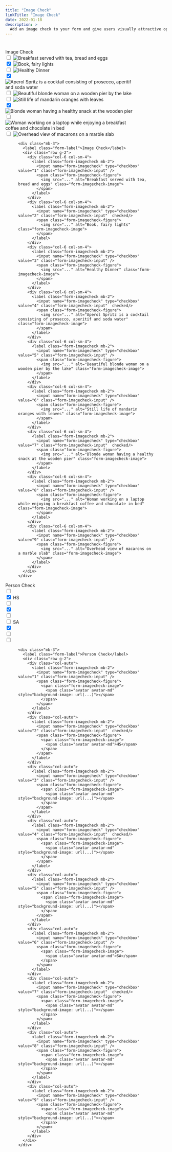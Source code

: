 ```yaml
---
title: "Image Check"
linkTitle: "Image Check"
date: 2022-01-18
description: >
  Add an image check to your form and give users visually attractive options to choose from.
---
```


<div class="markdown">
<div>
                        <div class="d-flex mb-3">
                          <h1 class="m-0"></h1>
                        </div>
                      </div>
                      <div class="example no_toc_section">
                        <div class="example-content">
                          <div style="max-width: 25rem">
                            <div class="mb-3">
                              <label class="form-label">Image Check</label>
                              <div class="row g-2">
                                <div class="col-6 col-sm-4">
                                  <label class="form-imagecheck mb-2">
                                    <input name="form-imagecheck" type="checkbox" value="1" class="form-imagecheck-input">
                                    <span class="form-imagecheck-figure">
                                      <img src="/photos/1b73704b282a8ec6.jpg" alt="Breakfast served with tea, bread and eggs" class="form-imagecheck-image">
                                    </span>
                                  </label>
                                </div>
                                <div class="col-6 col-sm-4">
                                  <label class="form-imagecheck mb-2">
                                    <input name="form-imagecheck" type="checkbox" value="2" class="form-imagecheck-input" checked="">
                                    <span class="form-imagecheck-figure">
                                      <img src="/photos/3d2998219313cd37.jpg" alt="Book, fairy lights" class="form-imagecheck-image">
                                    </span>
                                  </label>
                                </div>
                                <div class="col-6 col-sm-4">
                                  <label class="form-imagecheck mb-2">
                                    <input name="form-imagecheck" type="checkbox" value="3" class="form-imagecheck-input">
                                    <span class="form-imagecheck-figure">
                                      <img src="/photos/6ab3200b14549f8a.jpg" alt="Healthy Dinner" class="form-imagecheck-image">
                                    </span>
                                  </label>
                                </div>
                                <div class="col-6 col-sm-4">
                                  <label class="form-imagecheck mb-2">
                                    <input name="form-imagecheck" type="checkbox" value="4" class="form-imagecheck-input" checked="">
                                    <span class="form-imagecheck-figure">
                                      <img src="/photos/6d35d9a2bd6c63c2.jpg" alt="Aperol Spritz is a cocktail consisting of prosecco, aperitif and soda water" class="form-imagecheck-image">
                                    </span>
                                  </label>
                                </div>
                                <div class="col-6 col-sm-4">
                                  <label class="form-imagecheck mb-2">
                                    <input name="form-imagecheck" type="checkbox" value="5" class="form-imagecheck-input">
                                    <span class="form-imagecheck-figure">
                                      <img src="/photos/8a26974ee6444acd.jpg" alt="Beautiful blonde woman on a wooden pier by the lake" class="form-imagecheck-image">
                                    </span>
                                  </label>
                                </div>
                                <div class="col-6 col-sm-4">
                                  <label class="form-imagecheck mb-2">
                                    <input name="form-imagecheck" type="checkbox" value="6" class="form-imagecheck-input">
                                    <span class="form-imagecheck-figure">
                                      <img src="/photos/8c13ad59f739558c.jpg" alt="Still life of mandarin oranges with leaves" class="form-imagecheck-image">
                                    </span>
                                  </label>
                                </div>
                                <div class="col-6 col-sm-4">
                                  <label class="form-imagecheck mb-2">
                                    <input name="form-imagecheck" type="checkbox" value="7" class="form-imagecheck-input" checked="">
                                    <span class="form-imagecheck-figure">
                                      <img src="/photos/8fdeb4785d2b82ef.jpg" alt="Blonde woman having a healthy snack at the wooden pier" class="form-imagecheck-image">
                                    </span>
                                  </label>
                                </div>
                                <div class="col-6 col-sm-4">
                                  <label class="form-imagecheck mb-2">
                                    <input name="form-imagecheck" type="checkbox" value="8" class="form-imagecheck-input">
                                    <span class="form-imagecheck-figure">
                                      <img src="/photos/9f36332564ca271d.jpg" alt="Woman working on a laptop while enjoying a breakfast coffee and chocolate in bed" class="form-imagecheck-image">
                                    </span>
                                  </label>
                                </div>
                                <div class="col-6 col-sm-4">
                                  <label class="form-imagecheck mb-2">
                                    <input name="form-imagecheck" type="checkbox" value="9" class="form-imagecheck-input">
                                    <span class="form-imagecheck-figure">
                                      <img src="/photos/35b88fc04a518c1b.jpg" alt="Overhead view of macarons on a marble slab" class="form-imagecheck-image">
                                    </span>
                                  </label>
                                </div>
                              </div>
                            </div>
                          </div>
                        </div>
                      </div>
                      <div class="example-code">
                        <figure class="highlight">
                          <pre><code class="language-html" data-lang="html"><span class="nt">&lt;div</span> <span class="na">class=</span><span class="s">"mb-3"</span><span class="nt">&gt;</span>
  <span class="nt">&lt;label</span> <span class="na">class=</span><span class="s">"form-label"</span><span class="nt">&gt;</span>Image Check<span class="nt">&lt;/label&gt;</span>
  <span class="nt">&lt;div</span> <span class="na">class=</span><span class="s">"row g-2"</span><span class="nt">&gt;</span>
    <span class="nt">&lt;div</span> <span class="na">class=</span><span class="s">"col-6 col-sm-4"</span><span class="nt">&gt;</span>
      <span class="nt">&lt;label</span> <span class="na">class=</span><span class="s">"form-imagecheck mb-2"</span><span class="nt">&gt;</span>
        <span class="nt">&lt;input</span> <span class="na">name=</span><span class="s">"form-imagecheck"</span> <span class="na">type=</span><span class="s">"checkbox"</span> <span class="na">value=</span><span class="s">"1"</span> <span class="na">class=</span><span class="s">"form-imagecheck-input"</span> <span class="nt">/&gt;</span>
        <span class="nt">&lt;span</span> <span class="na">class=</span><span class="s">"form-imagecheck-figure"</span><span class="nt">&gt;</span>
          <span class="nt">&lt;img</span> <span class="na">src=</span><span class="s">"..."</span> <span class="na">alt=</span><span class="s">"Breakfast served with tea, bread and eggs"</span> <span class="na">class=</span><span class="s">"form-imagecheck-image"</span><span class="nt">&gt;</span>
        <span class="nt">&lt;/span&gt;</span>
      <span class="nt">&lt;/label&gt;</span>
    <span class="nt">&lt;/div&gt;</span>
    <span class="nt">&lt;div</span> <span class="na">class=</span><span class="s">"col-6 col-sm-4"</span><span class="nt">&gt;</span>
      <span class="nt">&lt;label</span> <span class="na">class=</span><span class="s">"form-imagecheck mb-2"</span><span class="nt">&gt;</span>
        <span class="nt">&lt;input</span> <span class="na">name=</span><span class="s">"form-imagecheck"</span> <span class="na">type=</span><span class="s">"checkbox"</span> <span class="na">value=</span><span class="s">"2"</span> <span class="na">class=</span><span class="s">"form-imagecheck-input"</span>  <span class="na">checked</span><span class="nt">/&gt;</span>
        <span class="nt">&lt;span</span> <span class="na">class=</span><span class="s">"form-imagecheck-figure"</span><span class="nt">&gt;</span>
          <span class="nt">&lt;img</span> <span class="na">src=</span><span class="s">"..."</span> <span class="na">alt=</span><span class="s">"Book, fairy lights"</span> <span class="na">class=</span><span class="s">"form-imagecheck-image"</span><span class="nt">&gt;</span>
        <span class="nt">&lt;/span&gt;</span>
      <span class="nt">&lt;/label&gt;</span>
    <span class="nt">&lt;/div&gt;</span>
    <span class="nt">&lt;div</span> <span class="na">class=</span><span class="s">"col-6 col-sm-4"</span><span class="nt">&gt;</span>
      <span class="nt">&lt;label</span> <span class="na">class=</span><span class="s">"form-imagecheck mb-2"</span><span class="nt">&gt;</span>
        <span class="nt">&lt;input</span> <span class="na">name=</span><span class="s">"form-imagecheck"</span> <span class="na">type=</span><span class="s">"checkbox"</span> <span class="na">value=</span><span class="s">"3"</span> <span class="na">class=</span><span class="s">"form-imagecheck-input"</span> <span class="nt">/&gt;</span>
        <span class="nt">&lt;span</span> <span class="na">class=</span><span class="s">"form-imagecheck-figure"</span><span class="nt">&gt;</span>
          <span class="nt">&lt;img</span> <span class="na">src=</span><span class="s">"..."</span> <span class="na">alt=</span><span class="s">"Healthy Dinner"</span> <span class="na">class=</span><span class="s">"form-imagecheck-image"</span><span class="nt">&gt;</span>
        <span class="nt">&lt;/span&gt;</span>
      <span class="nt">&lt;/label&gt;</span>
    <span class="nt">&lt;/div&gt;</span>
    <span class="nt">&lt;div</span> <span class="na">class=</span><span class="s">"col-6 col-sm-4"</span><span class="nt">&gt;</span>
      <span class="nt">&lt;label</span> <span class="na">class=</span><span class="s">"form-imagecheck mb-2"</span><span class="nt">&gt;</span>
        <span class="nt">&lt;input</span> <span class="na">name=</span><span class="s">"form-imagecheck"</span> <span class="na">type=</span><span class="s">"checkbox"</span> <span class="na">value=</span><span class="s">"4"</span> <span class="na">class=</span><span class="s">"form-imagecheck-input"</span>  <span class="na">checked</span><span class="nt">/&gt;</span>
        <span class="nt">&lt;span</span> <span class="na">class=</span><span class="s">"form-imagecheck-figure"</span><span class="nt">&gt;</span>
          <span class="nt">&lt;img</span> <span class="na">src=</span><span class="s">"..."</span> <span class="na">alt=</span><span class="s">"Aperol Spritz is a cocktail consisting of prosecco, aperitif and soda water"</span> <span class="na">class=</span><span class="s">"form-imagecheck-image"</span><span class="nt">&gt;</span>
        <span class="nt">&lt;/span&gt;</span>
      <span class="nt">&lt;/label&gt;</span>
    <span class="nt">&lt;/div&gt;</span>
    <span class="nt">&lt;div</span> <span class="na">class=</span><span class="s">"col-6 col-sm-4"</span><span class="nt">&gt;</span>
      <span class="nt">&lt;label</span> <span class="na">class=</span><span class="s">"form-imagecheck mb-2"</span><span class="nt">&gt;</span>
        <span class="nt">&lt;input</span> <span class="na">name=</span><span class="s">"form-imagecheck"</span> <span class="na">type=</span><span class="s">"checkbox"</span> <span class="na">value=</span><span class="s">"5"</span> <span class="na">class=</span><span class="s">"form-imagecheck-input"</span> <span class="nt">/&gt;</span>
        <span class="nt">&lt;span</span> <span class="na">class=</span><span class="s">"form-imagecheck-figure"</span><span class="nt">&gt;</span>
          <span class="nt">&lt;img</span> <span class="na">src=</span><span class="s">"..."</span> <span class="na">alt=</span><span class="s">"Beautiful blonde woman on a wooden pier by the lake"</span> <span class="na">class=</span><span class="s">"form-imagecheck-image"</span><span class="nt">&gt;</span>
        <span class="nt">&lt;/span&gt;</span>
      <span class="nt">&lt;/label&gt;</span>
    <span class="nt">&lt;/div&gt;</span>
    <span class="nt">&lt;div</span> <span class="na">class=</span><span class="s">"col-6 col-sm-4"</span><span class="nt">&gt;</span>
      <span class="nt">&lt;label</span> <span class="na">class=</span><span class="s">"form-imagecheck mb-2"</span><span class="nt">&gt;</span>
        <span class="nt">&lt;input</span> <span class="na">name=</span><span class="s">"form-imagecheck"</span> <span class="na">type=</span><span class="s">"checkbox"</span> <span class="na">value=</span><span class="s">"6"</span> <span class="na">class=</span><span class="s">"form-imagecheck-input"</span> <span class="nt">/&gt;</span>
        <span class="nt">&lt;span</span> <span class="na">class=</span><span class="s">"form-imagecheck-figure"</span><span class="nt">&gt;</span>
          <span class="nt">&lt;img</span> <span class="na">src=</span><span class="s">"..."</span> <span class="na">alt=</span><span class="s">"Still life of mandarin oranges with leaves"</span> <span class="na">class=</span><span class="s">"form-imagecheck-image"</span><span class="nt">&gt;</span>
        <span class="nt">&lt;/span&gt;</span>
      <span class="nt">&lt;/label&gt;</span>
    <span class="nt">&lt;/div&gt;</span>
    <span class="nt">&lt;div</span> <span class="na">class=</span><span class="s">"col-6 col-sm-4"</span><span class="nt">&gt;</span>
      <span class="nt">&lt;label</span> <span class="na">class=</span><span class="s">"form-imagecheck mb-2"</span><span class="nt">&gt;</span>
        <span class="nt">&lt;input</span> <span class="na">name=</span><span class="s">"form-imagecheck"</span> <span class="na">type=</span><span class="s">"checkbox"</span> <span class="na">value=</span><span class="s">"7"</span> <span class="na">class=</span><span class="s">"form-imagecheck-input"</span>  <span class="na">checked</span><span class="nt">/&gt;</span>
        <span class="nt">&lt;span</span> <span class="na">class=</span><span class="s">"form-imagecheck-figure"</span><span class="nt">&gt;</span>
          <span class="nt">&lt;img</span> <span class="na">src=</span><span class="s">"..."</span> <span class="na">alt=</span><span class="s">"Blonde woman having a healthy snack at the wooden pier"</span> <span class="na">class=</span><span class="s">"form-imagecheck-image"</span><span class="nt">&gt;</span>
        <span class="nt">&lt;/span&gt;</span>
      <span class="nt">&lt;/label&gt;</span>
    <span class="nt">&lt;/div&gt;</span>
    <span class="nt">&lt;div</span> <span class="na">class=</span><span class="s">"col-6 col-sm-4"</span><span class="nt">&gt;</span>
      <span class="nt">&lt;label</span> <span class="na">class=</span><span class="s">"form-imagecheck mb-2"</span><span class="nt">&gt;</span>
        <span class="nt">&lt;input</span> <span class="na">name=</span><span class="s">"form-imagecheck"</span> <span class="na">type=</span><span class="s">"checkbox"</span> <span class="na">value=</span><span class="s">"8"</span> <span class="na">class=</span><span class="s">"form-imagecheck-input"</span> <span class="nt">/&gt;</span>
        <span class="nt">&lt;span</span> <span class="na">class=</span><span class="s">"form-imagecheck-figure"</span><span class="nt">&gt;</span>
          <span class="nt">&lt;img</span> <span class="na">src=</span><span class="s">"..."</span> <span class="na">alt=</span><span class="s">"Woman working on a laptop while enjoying a breakfast coffee and chocolate in bed"</span> <span class="na">class=</span><span class="s">"form-imagecheck-image"</span><span class="nt">&gt;</span>
        <span class="nt">&lt;/span&gt;</span>
      <span class="nt">&lt;/label&gt;</span>
    <span class="nt">&lt;/div&gt;</span>
    <span class="nt">&lt;div</span> <span class="na">class=</span><span class="s">"col-6 col-sm-4"</span><span class="nt">&gt;</span>
      <span class="nt">&lt;label</span> <span class="na">class=</span><span class="s">"form-imagecheck mb-2"</span><span class="nt">&gt;</span>
        <span class="nt">&lt;input</span> <span class="na">name=</span><span class="s">"form-imagecheck"</span> <span class="na">type=</span><span class="s">"checkbox"</span> <span class="na">value=</span><span class="s">"9"</span> <span class="na">class=</span><span class="s">"form-imagecheck-input"</span> <span class="nt">/&gt;</span>
        <span class="nt">&lt;span</span> <span class="na">class=</span><span class="s">"form-imagecheck-figure"</span><span class="nt">&gt;</span>
          <span class="nt">&lt;img</span> <span class="na">src=</span><span class="s">"..."</span> <span class="na">alt=</span><span class="s">"Overhead view of macarons on a marble slab"</span> <span class="na">class=</span><span class="s">"form-imagecheck-image"</span><span class="nt">&gt;</span>
        <span class="nt">&lt;/span&gt;</span>
      <span class="nt">&lt;/label&gt;</span>
    <span class="nt">&lt;/div&gt;</span>
  <span class="nt">&lt;/div&gt;</span>
<span class="nt">&lt;/div&gt;</span></code></pre>
                        </figure>
                      </div>
                      <div class="example no_toc_section">
                        <div class="example-content">
                          <div class="mb-3">
                            <label class="form-label">Person Check</label>
                            <div class="row g-2">
                              <div class="col-auto">
                                <label class="form-imagecheck mb-2">
                                  <input name="form-imagecheck" type="checkbox" value="1" class="form-imagecheck-input">
                                  <span class="form-imagecheck-figure">
                                    <span class="form-imagecheck-image">
                                      <span class="avatar avatar-md" style="background-image: url(/RoverCoreDocs/avatars/003f.jpg)"></span>
                                    </span>
                                  </span>
                                </label>
                              </div>
                              <div class="col-auto">
                                <label class="form-imagecheck mb-2">
                                  <input name="form-imagecheck" type="checkbox" value="2" class="form-imagecheck-input" checked="">
                                  <span class="form-imagecheck-figure">
                                    <span class="form-imagecheck-image">
                                      <span class="avatar avatar-md">HS</span>
                                    </span>
                                  </span>
                                </label>
                              </div>
                              <div class="col-auto">
                                <label class="form-imagecheck mb-2">
                                  <input name="form-imagecheck" type="checkbox" value="3" class="form-imagecheck-input">
                                  <span class="form-imagecheck-figure">
                                    <span class="form-imagecheck-image">
                                      <span class="avatar avatar-md" style="background-image: url(/RoverCoreDocs/avatars/006m.jpg)"></span>
                                    </span>
                                  </span>
                                </label>
                              </div>
                              <div class="col-auto">
                                <label class="form-imagecheck mb-2">
                                  <input name="form-imagecheck" type="checkbox" value="4" class="form-imagecheck-input" checked="">
                                  <span class="form-imagecheck-figure">
                                    <span class="form-imagecheck-image">
                                      <span class="avatar avatar-md" style="background-image: url(/RoverCoreDocs/avatars/004f.jpg)"></span>
                                    </span>
                                  </span>
                                </label>
                              </div>
                              <div class="col-auto">
                                <label class="form-imagecheck mb-2">
                                  <input name="form-imagecheck" type="checkbox" value="5" class="form-imagecheck-input">
                                  <span class="form-imagecheck-figure">
                                    <span class="form-imagecheck-image">
                                      <span class="avatar avatar-md" style="background-image: url(/RoverCoreDocs/avatars/007m.jpg)"></span>
                                    </span>
                                  </span>
                                </label>
                              </div>
                              <div class="col-auto">
                                <label class="form-imagecheck mb-2">
                                  <input name="form-imagecheck" type="checkbox" value="6" class="form-imagecheck-input">
                                  <span class="form-imagecheck-figure">
                                    <span class="form-imagecheck-image">
                                      <span class="avatar avatar-md">SA</span>
                                    </span>
                                  </span>
                                </label>
                              </div>
                              <div class="col-auto">
                                <label class="form-imagecheck mb-2">
                                  <input name="form-imagecheck" type="checkbox" value="7" class="form-imagecheck-input" checked="">
                                  <span class="form-imagecheck-figure">
                                    <span class="form-imagecheck-image">
                                      <span class="avatar avatar-md" style="background-image: url(/RoverCoreDocs/avatars/009m.jpg)"></span>
                                    </span>
                                  </span>
                                </label>
                              </div>
                              <div class="col-auto">
                                <label class="form-imagecheck mb-2">
                                  <input name="form-imagecheck" type="checkbox" value="8" class="form-imagecheck-input">
                                  <span class="form-imagecheck-figure">
                                    <span class="form-imagecheck-image">
                                      <span class="avatar avatar-md" style="background-image: url(/RoverCoreDocs/avatars/010m.jpg)"></span>
                                    </span>
                                  </span>
                                </label>
                              </div>
                              <div class="col-auto">
                                <label class="form-imagecheck mb-2">
                                  <input name="form-imagecheck" type="checkbox" value="9" class="form-imagecheck-input">
                                  <span class="form-imagecheck-figure">
                                    <span class="form-imagecheck-image">
                                      <span class="avatar avatar-md" style="background-image: url(/RoverCoreDocs/avatars/005f.jpg)"></span>
                                    </span>
                                  </span>
                                </label>
                              </div>
                            </div>
                          </div>
                        </div>
                      </div>
                      <div class="example-code">
                        <figure class="highlight">
                          <pre><code class="language-html" data-lang="html"><span class="nt">&lt;div</span> <span class="na">class=</span><span class="s">"mb-3"</span><span class="nt">&gt;</span>
  <span class="nt">&lt;label</span> <span class="na">class=</span><span class="s">"form-label"</span><span class="nt">&gt;</span>Person Check<span class="nt">&lt;/label&gt;</span>
  <span class="nt">&lt;div</span> <span class="na">class=</span><span class="s">"row g-2"</span><span class="nt">&gt;</span>
    <span class="nt">&lt;div</span> <span class="na">class=</span><span class="s">"col-auto"</span><span class="nt">&gt;</span>
      <span class="nt">&lt;label</span> <span class="na">class=</span><span class="s">"form-imagecheck mb-2"</span><span class="nt">&gt;</span>
        <span class="nt">&lt;input</span> <span class="na">name=</span><span class="s">"form-imagecheck"</span> <span class="na">type=</span><span class="s">"checkbox"</span> <span class="na">value=</span><span class="s">"1"</span> <span class="na">class=</span><span class="s">"form-imagecheck-input"</span> <span class="nt">/&gt;</span>
        <span class="nt">&lt;span</span> <span class="na">class=</span><span class="s">"form-imagecheck-figure"</span><span class="nt">&gt;</span>
          <span class="nt">&lt;span</span> <span class="na">class=</span><span class="s">"form-imagecheck-image"</span><span class="nt">&gt;</span>
            <span class="nt">&lt;span</span> <span class="na">class=</span><span class="s">"avatar avatar-md"</span> <span class="na">style=</span><span class="s">"background-image: url(...)"</span><span class="nt">&gt;&lt;/span&gt;</span>
          <span class="nt">&lt;/span&gt;</span>
        <span class="nt">&lt;/span&gt;</span>
      <span class="nt">&lt;/label&gt;</span>
    <span class="nt">&lt;/div&gt;</span>
    <span class="nt">&lt;div</span> <span class="na">class=</span><span class="s">"col-auto"</span><span class="nt">&gt;</span>
      <span class="nt">&lt;label</span> <span class="na">class=</span><span class="s">"form-imagecheck mb-2"</span><span class="nt">&gt;</span>
        <span class="nt">&lt;input</span> <span class="na">name=</span><span class="s">"form-imagecheck"</span> <span class="na">type=</span><span class="s">"checkbox"</span> <span class="na">value=</span><span class="s">"2"</span> <span class="na">class=</span><span class="s">"form-imagecheck-input"</span>  <span class="na">checked</span><span class="nt">/&gt;</span>
        <span class="nt">&lt;span</span> <span class="na">class=</span><span class="s">"form-imagecheck-figure"</span><span class="nt">&gt;</span>
          <span class="nt">&lt;span</span> <span class="na">class=</span><span class="s">"form-imagecheck-image"</span><span class="nt">&gt;</span>
            <span class="nt">&lt;span</span> <span class="na">class=</span><span class="s">"avatar avatar-md"</span><span class="nt">&gt;</span>HS<span class="nt">&lt;/span&gt;</span>
          <span class="nt">&lt;/span&gt;</span>
        <span class="nt">&lt;/span&gt;</span>
      <span class="nt">&lt;/label&gt;</span>
    <span class="nt">&lt;/div&gt;</span>
    <span class="nt">&lt;div</span> <span class="na">class=</span><span class="s">"col-auto"</span><span class="nt">&gt;</span>
      <span class="nt">&lt;label</span> <span class="na">class=</span><span class="s">"form-imagecheck mb-2"</span><span class="nt">&gt;</span>
        <span class="nt">&lt;input</span> <span class="na">name=</span><span class="s">"form-imagecheck"</span> <span class="na">type=</span><span class="s">"checkbox"</span> <span class="na">value=</span><span class="s">"3"</span> <span class="na">class=</span><span class="s">"form-imagecheck-input"</span> <span class="nt">/&gt;</span>
        <span class="nt">&lt;span</span> <span class="na">class=</span><span class="s">"form-imagecheck-figure"</span><span class="nt">&gt;</span>
          <span class="nt">&lt;span</span> <span class="na">class=</span><span class="s">"form-imagecheck-image"</span><span class="nt">&gt;</span>
            <span class="nt">&lt;span</span> <span class="na">class=</span><span class="s">"avatar avatar-md"</span> <span class="na">style=</span><span class="s">"background-image: url(...)"</span><span class="nt">&gt;&lt;/span&gt;</span>
          <span class="nt">&lt;/span&gt;</span>
        <span class="nt">&lt;/span&gt;</span>
      <span class="nt">&lt;/label&gt;</span>
    <span class="nt">&lt;/div&gt;</span>
    <span class="nt">&lt;div</span> <span class="na">class=</span><span class="s">"col-auto"</span><span class="nt">&gt;</span>
      <span class="nt">&lt;label</span> <span class="na">class=</span><span class="s">"form-imagecheck mb-2"</span><span class="nt">&gt;</span>
        <span class="nt">&lt;input</span> <span class="na">name=</span><span class="s">"form-imagecheck"</span> <span class="na">type=</span><span class="s">"checkbox"</span> <span class="na">value=</span><span class="s">"4"</span> <span class="na">class=</span><span class="s">"form-imagecheck-input"</span>  <span class="na">checked</span><span class="nt">/&gt;</span>
        <span class="nt">&lt;span</span> <span class="na">class=</span><span class="s">"form-imagecheck-figure"</span><span class="nt">&gt;</span>
          <span class="nt">&lt;span</span> <span class="na">class=</span><span class="s">"form-imagecheck-image"</span><span class="nt">&gt;</span>
            <span class="nt">&lt;span</span> <span class="na">class=</span><span class="s">"avatar avatar-md"</span> <span class="na">style=</span><span class="s">"background-image: url(...)"</span><span class="nt">&gt;&lt;/span&gt;</span>
          <span class="nt">&lt;/span&gt;</span>
        <span class="nt">&lt;/span&gt;</span>
      <span class="nt">&lt;/label&gt;</span>
    <span class="nt">&lt;/div&gt;</span>
    <span class="nt">&lt;div</span> <span class="na">class=</span><span class="s">"col-auto"</span><span class="nt">&gt;</span>
      <span class="nt">&lt;label</span> <span class="na">class=</span><span class="s">"form-imagecheck mb-2"</span><span class="nt">&gt;</span>
        <span class="nt">&lt;input</span> <span class="na">name=</span><span class="s">"form-imagecheck"</span> <span class="na">type=</span><span class="s">"checkbox"</span> <span class="na">value=</span><span class="s">"5"</span> <span class="na">class=</span><span class="s">"form-imagecheck-input"</span> <span class="nt">/&gt;</span>
        <span class="nt">&lt;span</span> <span class="na">class=</span><span class="s">"form-imagecheck-figure"</span><span class="nt">&gt;</span>
          <span class="nt">&lt;span</span> <span class="na">class=</span><span class="s">"form-imagecheck-image"</span><span class="nt">&gt;</span>
            <span class="nt">&lt;span</span> <span class="na">class=</span><span class="s">"avatar avatar-md"</span> <span class="na">style=</span><span class="s">"background-image: url(...)"</span><span class="nt">&gt;&lt;/span&gt;</span>
          <span class="nt">&lt;/span&gt;</span>
        <span class="nt">&lt;/span&gt;</span>
      <span class="nt">&lt;/label&gt;</span>
    <span class="nt">&lt;/div&gt;</span>
    <span class="nt">&lt;div</span> <span class="na">class=</span><span class="s">"col-auto"</span><span class="nt">&gt;</span>
      <span class="nt">&lt;label</span> <span class="na">class=</span><span class="s">"form-imagecheck mb-2"</span><span class="nt">&gt;</span>
        <span class="nt">&lt;input</span> <span class="na">name=</span><span class="s">"form-imagecheck"</span> <span class="na">type=</span><span class="s">"checkbox"</span> <span class="na">value=</span><span class="s">"6"</span> <span class="na">class=</span><span class="s">"form-imagecheck-input"</span> <span class="nt">/&gt;</span>
        <span class="nt">&lt;span</span> <span class="na">class=</span><span class="s">"form-imagecheck-figure"</span><span class="nt">&gt;</span>
          <span class="nt">&lt;span</span> <span class="na">class=</span><span class="s">"form-imagecheck-image"</span><span class="nt">&gt;</span>
            <span class="nt">&lt;span</span> <span class="na">class=</span><span class="s">"avatar avatar-md"</span><span class="nt">&gt;</span>SA<span class="nt">&lt;/span&gt;</span>
          <span class="nt">&lt;/span&gt;</span>
        <span class="nt">&lt;/span&gt;</span>
      <span class="nt">&lt;/label&gt;</span>
    <span class="nt">&lt;/div&gt;</span>
    <span class="nt">&lt;div</span> <span class="na">class=</span><span class="s">"col-auto"</span><span class="nt">&gt;</span>
      <span class="nt">&lt;label</span> <span class="na">class=</span><span class="s">"form-imagecheck mb-2"</span><span class="nt">&gt;</span>
        <span class="nt">&lt;input</span> <span class="na">name=</span><span class="s">"form-imagecheck"</span> <span class="na">type=</span><span class="s">"checkbox"</span> <span class="na">value=</span><span class="s">"7"</span> <span class="na">class=</span><span class="s">"form-imagecheck-input"</span>  <span class="na">checked</span><span class="nt">/&gt;</span>
        <span class="nt">&lt;span</span> <span class="na">class=</span><span class="s">"form-imagecheck-figure"</span><span class="nt">&gt;</span>
          <span class="nt">&lt;span</span> <span class="na">class=</span><span class="s">"form-imagecheck-image"</span><span class="nt">&gt;</span>
            <span class="nt">&lt;span</span> <span class="na">class=</span><span class="s">"avatar avatar-md"</span> <span class="na">style=</span><span class="s">"background-image: url(...)"</span><span class="nt">&gt;&lt;/span&gt;</span>
          <span class="nt">&lt;/span&gt;</span>
        <span class="nt">&lt;/span&gt;</span>
      <span class="nt">&lt;/label&gt;</span>
    <span class="nt">&lt;/div&gt;</span>
    <span class="nt">&lt;div</span> <span class="na">class=</span><span class="s">"col-auto"</span><span class="nt">&gt;</span>
      <span class="nt">&lt;label</span> <span class="na">class=</span><span class="s">"form-imagecheck mb-2"</span><span class="nt">&gt;</span>
        <span class="nt">&lt;input</span> <span class="na">name=</span><span class="s">"form-imagecheck"</span> <span class="na">type=</span><span class="s">"checkbox"</span> <span class="na">value=</span><span class="s">"8"</span> <span class="na">class=</span><span class="s">"form-imagecheck-input"</span> <span class="nt">/&gt;</span>
        <span class="nt">&lt;span</span> <span class="na">class=</span><span class="s">"form-imagecheck-figure"</span><span class="nt">&gt;</span>
          <span class="nt">&lt;span</span> <span class="na">class=</span><span class="s">"form-imagecheck-image"</span><span class="nt">&gt;</span>
            <span class="nt">&lt;span</span> <span class="na">class=</span><span class="s">"avatar avatar-md"</span> <span class="na">style=</span><span class="s">"background-image: url(...)"</span><span class="nt">&gt;&lt;/span&gt;</span>
          <span class="nt">&lt;/span&gt;</span>
        <span class="nt">&lt;/span&gt;</span>
      <span class="nt">&lt;/label&gt;</span>
    <span class="nt">&lt;/div&gt;</span>
    <span class="nt">&lt;div</span> <span class="na">class=</span><span class="s">"col-auto"</span><span class="nt">&gt;</span>
      <span class="nt">&lt;label</span> <span class="na">class=</span><span class="s">"form-imagecheck mb-2"</span><span class="nt">&gt;</span>
        <span class="nt">&lt;input</span> <span class="na">name=</span><span class="s">"form-imagecheck"</span> <span class="na">type=</span><span class="s">"checkbox"</span> <span class="na">value=</span><span class="s">"9"</span> <span class="na">class=</span><span class="s">"form-imagecheck-input"</span> <span class="nt">/&gt;</span>
        <span class="nt">&lt;span</span> <span class="na">class=</span><span class="s">"form-imagecheck-figure"</span><span class="nt">&gt;</span>
          <span class="nt">&lt;span</span> <span class="na">class=</span><span class="s">"form-imagecheck-image"</span><span class="nt">&gt;</span>
            <span class="nt">&lt;span</span> <span class="na">class=</span><span class="s">"avatar avatar-md"</span> <span class="na">style=</span><span class="s">"background-image: url(...)"</span><span class="nt">&gt;&lt;/span&gt;</span>
          <span class="nt">&lt;/span&gt;</span>
        <span class="nt">&lt;/span&gt;</span>
      <span class="nt">&lt;/label&gt;</span>
    <span class="nt">&lt;/div&gt;</span>
  <span class="nt">&lt;/div&gt;</span>
<span class="nt">&lt;/div&gt;</span></code></pre>
                        </figure>
                      </div>
                    </div>